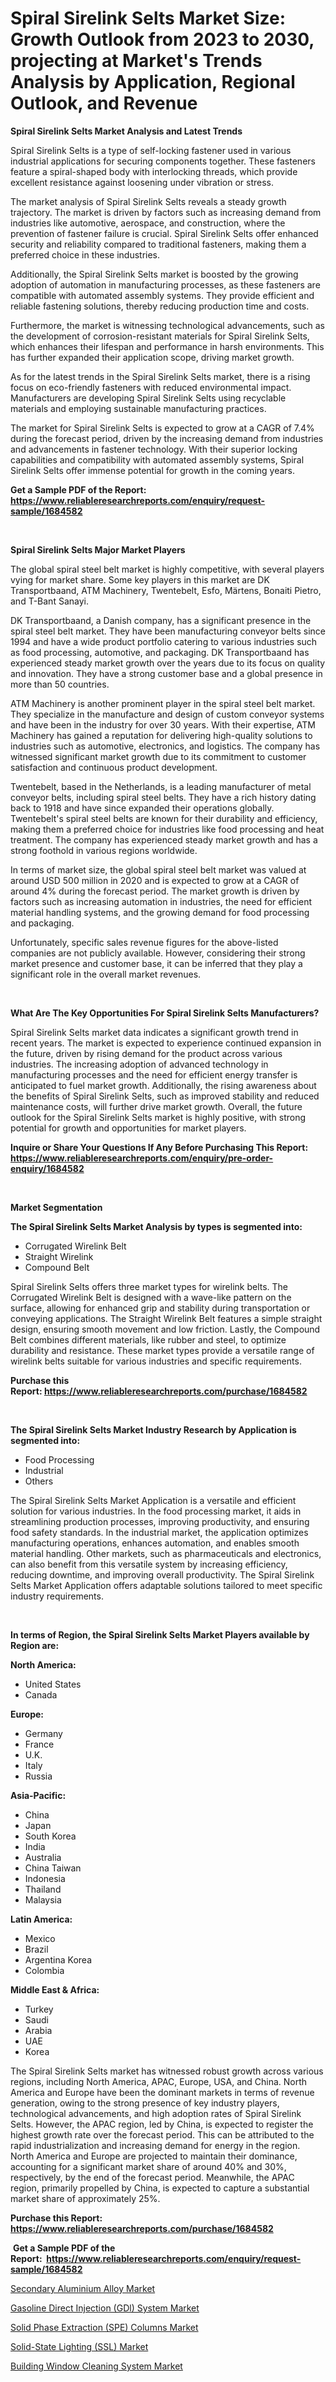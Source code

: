 <p><h1>Spiral Sirelink Selts Market Size: Growth Outlook from 2023 to 2030, projecting at Market's Trends Analysis by Application, Regional Outlook, and Revenue</h1></p><p><strong>Spiral Sirelink Selts Market Analysis and Latest Trends</strong></p>
<p><p>Spiral Sirelink Selts is a type of self-locking fastener used in various industrial applications for securing components together. These fasteners feature a spiral-shaped body with interlocking threads, which provide excellent resistance against loosening under vibration or stress.</p><p>The market analysis of Spiral Sirelink Selts reveals a steady growth trajectory. The market is driven by factors such as increasing demand from industries like automotive, aerospace, and construction, where the prevention of fastener failure is crucial. Spiral Sirelink Selts offer enhanced security and reliability compared to traditional fasteners, making them a preferred choice in these industries.</p><p>Additionally, the Spiral Sirelink Selts market is boosted by the growing adoption of automation in manufacturing processes, as these fasteners are compatible with automated assembly systems. They provide efficient and reliable fastening solutions, thereby reducing production time and costs.</p><p>Furthermore, the market is witnessing technological advancements, such as the development of corrosion-resistant materials for Spiral Sirelink Selts, which enhances their lifespan and performance in harsh environments. This has further expanded their application scope, driving market growth.</p><p>As for the latest trends in the Spiral Sirelink Selts market, there is a rising focus on eco-friendly fasteners with reduced environmental impact. Manufacturers are developing Spiral Sirelink Selts using recyclable materials and employing sustainable manufacturing practices.</p><p>The market for Spiral Sirelink Selts is expected to grow at a CAGR of 7.4% during the forecast period, driven by the increasing demand from industries and advancements in fastener technology. With their superior locking capabilities and compatibility with automated assembly systems, Spiral Sirelink Selts offer immense potential for growth in the coming years.</p></p>
<p><strong>Get a Sample PDF of the Report:&nbsp; <a href="https://www.reliableresearchreports.com/enquiry/request-sample/1684582">https://www.reliableresearchreports.com/enquiry/request-sample/1684582</a></strong></p>
<p>&nbsp;</p>
<p><strong>Spiral Sirelink Selts Major Market Players</strong></p>
<p><p>The global spiral steel belt market is highly competitive, with several players vying for market share. Some key players in this market are DK Transportbaand, ATM Machinery, Twentebelt, Esfo, Märtens, Bonaiti Pietro, and T-Bant Sanayi.</p><p>DK Transportbaand, a Danish company, has a significant presence in the spiral steel belt market. They have been manufacturing conveyor belts since 1994 and have a wide product portfolio catering to various industries such as food processing, automotive, and packaging. DK Transportbaand has experienced steady market growth over the years due to its focus on quality and innovation. They have a strong customer base and a global presence in more than 50 countries.</p><p>ATM Machinery is another prominent player in the spiral steel belt market. They specialize in the manufacture and design of custom conveyor systems and have been in the industry for over 30 years. With their expertise, ATM Machinery has gained a reputation for delivering high-quality solutions to industries such as automotive, electronics, and logistics. The company has witnessed significant market growth due to its commitment to customer satisfaction and continuous product development.</p><p>Twentebelt, based in the Netherlands, is a leading manufacturer of metal conveyor belts, including spiral steel belts. They have a rich history dating back to 1918 and have since expanded their operations globally. Twentebelt's spiral steel belts are known for their durability and efficiency, making them a preferred choice for industries like food processing and heat treatment. The company has experienced steady market growth and has a strong foothold in various regions worldwide.</p><p>In terms of market size, the global spiral steel belt market was valued at around USD 500 million in 2020 and is expected to grow at a CAGR of around 4% during the forecast period. The market growth is driven by factors such as increasing automation in industries, the need for efficient material handling systems, and the growing demand for food processing and packaging.</p><p>Unfortunately, specific sales revenue figures for the above-listed companies are not publicly available. However, considering their strong market presence and customer base, it can be inferred that they play a significant role in the overall market revenues.</p></p>
<p>&nbsp;</p>
<p><strong>What Are The Key Opportunities For Spiral Sirelink Selts Manufacturers?</strong></p>
<p><p>Spiral Sirelink Selts market data indicates a significant growth trend in recent years. The market is expected to experience continued expansion in the future, driven by rising demand for the product across various industries. The increasing adoption of advanced technology in manufacturing processes and the need for efficient energy transfer is anticipated to fuel market growth. Additionally, the rising awareness about the benefits of Spiral Sirelink Selts, such as improved stability and reduced maintenance costs, will further drive market growth. Overall, the future outlook for the Spiral Sirelink Selts market is highly positive, with strong potential for growth and opportunities for market players.</p></p>
<p><strong>Inquire or Share Your Questions If Any Before Purchasing This Report: <a href="https://www.reliableresearchreports.com/enquiry/pre-order-enquiry/1684582">https://www.reliableresearchreports.com/enquiry/pre-order-enquiry/1684582</a></strong></p>
<p>&nbsp;</p>
<p><strong>Market Segmentation</strong></p>
<p><strong>The Spiral Sirelink Selts Market Analysis by types is segmented into:</strong></p>
<p><ul><li>Corrugated Wirelink Belt</li><li>Straight Wirelink</li><li>Compound Belt</li></ul></p>
<p><p>Spiral Sirelink Selts offers three market types for wirelink belts. The Corrugated Wirelink Belt is designed with a wave-like pattern on the surface, allowing for enhanced grip and stability during transportation or conveying applications. The Straight Wirelink Belt features a simple straight design, ensuring smooth movement and low friction. Lastly, the Compound Belt combines different materials, like rubber and steel, to optimize durability and resistance. These market types provide a versatile range of wirelink belts suitable for various industries and specific requirements.</p></p>
<p><strong>Purchase this Report:&nbsp;<a href="https://www.reliableresearchreports.com/purchase/1684582">https://www.reliableresearchreports.com/purchase/1684582</a></strong></p>
<p>&nbsp;</p>
<p><strong>The Spiral Sirelink Selts Market Industry Research by Application is segmented into:</strong></p>
<p><ul><li>Food Processing</li><li>Industrial</li><li>Others</li></ul></p>
<p><p>The Spiral Sirelink Selts Market Application is a versatile and efficient solution for various industries. In the food processing market, it aids in streamlining production processes, improving productivity, and ensuring food safety standards. In the industrial market, the application optimizes manufacturing operations, enhances automation, and enables smooth material handling. Other markets, such as pharmaceuticals and electronics, can also benefit from this versatile system by increasing efficiency, reducing downtime, and improving overall productivity. The Spiral Sirelink Selts Market Application offers adaptable solutions tailored to meet specific industry requirements.</p></p>
<p>&nbsp;</p>
<p><strong>In terms of Region, the Spiral Sirelink Selts Market Players available by Region are:</strong></p>
<p>
    <p> <strong> North America: </strong>
        <ul>
            <li>United States</li>
            <li>Canada</li>
        </ul>
        </p> 
    <p> <strong> Europe: </strong>
        <ul>
            <li>Germany</li>
            <li>France</li>
            <li>U.K.</li>
            <li>Italy</li>
            <li>Russia</li>
        </ul>
        </p> 
    <p> <strong> Asia-Pacific: </strong>
        <ul>
            <li>China</li>
            <li>Japan</li>
            <li>South Korea</li>
            <li>India</li>
            <li>Australia</li>
            <li>China Taiwan</li>
            <li>Indonesia</li>
            <li>Thailand</li>
            <li>Malaysia</li>
        </ul>
        </p> 
    <p> <strong> Latin America: </strong>
        <ul>
            <li>Mexico</li>
            <li>Brazil</li>
            <li>Argentina Korea</li>
            <li>Colombia</li>
        </ul>
        </p> 
    <p> <strong> Middle East & Africa: </strong>
        <ul>
            <li>Turkey</li>
            <li>Saudi</li>
            <li>Arabia</li>
            <li>UAE</li>
            <li>Korea</li>
        </ul>
    </p>
    </p>
<p><p>The Spiral Sirelink Selts market has witnessed robust growth across various regions, including North America, APAC, Europe, USA, and China. North America and Europe have been the dominant markets in terms of revenue generation, owing to the strong presence of key industry players, technological advancements, and high adoption rates of Spiral Sirelink Selts. However, the APAC region, led by China, is expected to register the highest growth rate over the forecast period. This can be attributed to the rapid industrialization and increasing demand for energy in the region. North America and Europe are projected to maintain their dominance, accounting for a significant market share of around 40% and 30%, respectively, by the end of the forecast period. Meanwhile, the APAC region, primarily propelled by China, is expected to capture a substantial market share of approximately 25%.</p></p>
<p><strong>Purchase this Report: <a href="https://www.reliableresearchreports.com/purchase/1684582">https://www.reliableresearchreports.com/purchase/1684582</a></strong></p>
<p>&nbsp;<strong>Get a Sample PDF of the Report:&nbsp;&nbsp;<a href="https://www.reliableresearchreports.com/enquiry/request-sample/1684582">https://www.reliableresearchreports.com/enquiry/request-sample/1684582</a></strong></p>
<p><strong></strong></p>
<p><p><a href="https://medium.com/@mahimohanrp23/decoding-secondary-aluminium-alloy-market-metrics-market-share-trends-and-growth-patterns-f8d2fc2fff9e">Secondary Aluminium Alloy Market</a></p><p><a href="https://www.linkedin.com/pulse/gasoline-direct-injection-gdl-system-market-research-report/">Gasoline Direct Injection (GDl) System Market</a></p><p><a href="https://www.linkedin.com/pulse/solid-phase-extraction-spe-columns-market-insights-players-forecast/">Solid Phase Extraction (SPE) Columns Market</a></p><p><a href="https://www.linkedin.com/pulse/solid-state-lighting-ssl-market-share-amp-new-trends-analysis/">Solid-State Lighting (SSL) Market</a></p><p><a href="https://medium.com/@rajuchacharp23/analyzing-building-window-cleaning-system-market-global-industry-perspective-and-forecast-2023-to-69fe238ccc78">Building Window Cleaning System Market</a></p></p>